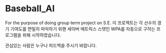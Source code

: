 # Baseball_AI
For the purpose of doing group term project on S.E.
이 프로젝트는 각 선수의 경기 기여도를 면밀히 파악하기 위핸 세이버 메트릭스 스탯인 WPA를 자동으로 구하는 프로그램을 위해 시작하였습니다.

관심있는 사람은 누구나 피드백을 주시기 바랍니다. 
